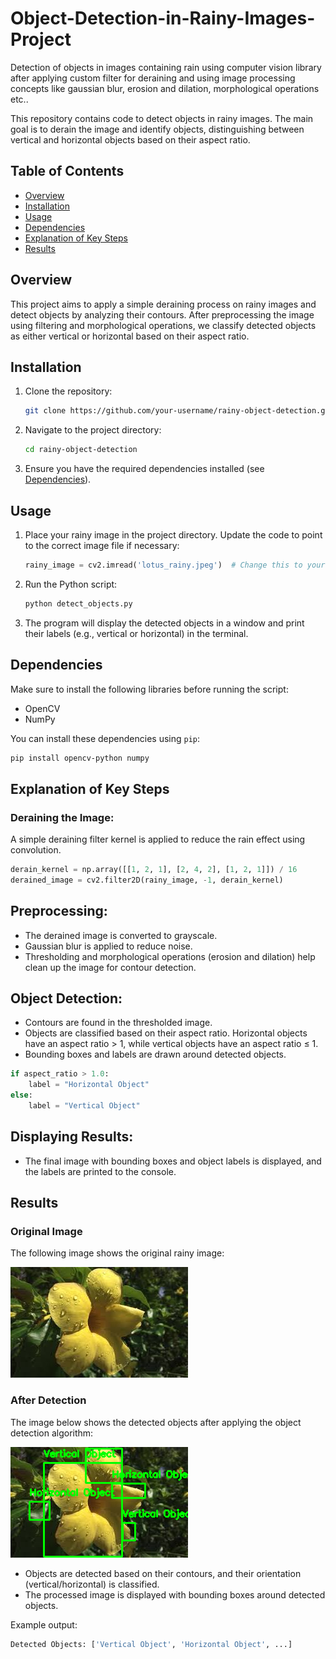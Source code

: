 # Object-Detection-in-Rainy-Images-Project
Detection of objects in images containing rain using computer vision library after applying custom filter for deraining and using image processing concepts like gaussian blur, erosion and dilation, morphological operations etc..

This repository contains code to detect objects in rainy images. The main goal is to derain the image and identify objects, distinguishing between vertical and horizontal objects based on their aspect ratio.

## Table of Contents
- [Overview](#overview)
- [Installation](#installation)
- [Usage](#usage)
- [Dependencies](#dependencies)
- [Explanation of Key Steps](#explanation-of-key-steps)
- [Results](#results)

## Overview

This project aims to apply a simple deraining process on rainy images and detect objects by analyzing their contours. After preprocessing the image using filtering and morphological operations, we classify detected objects as either vertical or horizontal based on their aspect ratio.

## Installation

1. Clone the repository:
    ```bash
    git clone https://github.com/your-username/rainy-object-detection.git
    ```

2. Navigate to the project directory:
    ```bash
    cd rainy-object-detection
    ```

3. Ensure you have the required dependencies installed (see [Dependencies](#dependencies)).

## Usage

1. Place your rainy image in the project directory. Update the code to point to the correct image file if necessary:
    ```python
    rainy_image = cv2.imread('lotus_rainy.jpeg')  # Change this to your image
    ```

2. Run the Python script:
    ```bash
    python detect_objects.py
    ```

3. The program will display the detected objects in a window and print their labels (e.g., vertical or horizontal) in the terminal.

## Dependencies

Make sure to install the following libraries before running the script:

- OpenCV
- NumPy

You can install these dependencies using `pip`:

```bash
pip install opencv-python numpy
```

## Explanation of Key Steps

### Deraining the Image:
A simple deraining filter kernel is applied to reduce the rain effect using convolution.

```python
derain_kernel = np.array([[1, 2, 1], [2, 4, 2], [1, 2, 1]]) / 16
derained_image = cv2.filter2D(rainy_image, -1, derain_kernel)
```
## Preprocessing:
- The derained image is converted to grayscale.
- Gaussian blur is applied to reduce noise.
- Thresholding and morphological operations (erosion and dilation) help clean up the image for contour detection.

## Object Detection:
- Contours are found in the thresholded image.
- Objects are classified based on their aspect ratio. Horizontal objects have an aspect ratio > 1, while vertical objects have an aspect ratio ≤ 1.
- Bounding boxes and labels are drawn around detected objects.

```python
if aspect_ratio > 1.0:
    label = "Horizontal Object"
else:
    label = "Vertical Object"
```

## Displaying Results:
- The final image with bounding boxes and object labels is displayed, and the labels are printed to the console.

## Results

### Original Image
The following image shows the original rainy image:

![Original Image](https://github.com/Bhavana9051/Object-Detection-in-Rainy-Images-Project/blob/main/yellowflower_rainy.jpeg?raw=true)

### After Detection
The image below shows the detected objects after applying the object detection algorithm:

![Detected Objects](https://github.com/Bhavana9051/Object-Detection-in-Rainy-Images-Project/blob/main/Object%20Detection1.png?raw=true)

- Objects are detected based on their contours, and their orientation (vertical/horizontal) is classified.
- The processed image is displayed with bounding boxes around detected objects.

Example output:

```bash
Detected Objects: ['Vertical Object', 'Horizontal Object', ...]
```
